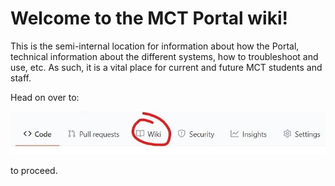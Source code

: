# Welcome to the MCT Portal wiki!

This is the semi-internal location for information about how the Portal, technical information about the different systems, how to troubleshoot and use, etc. As such, it is a vital place for current and future MCT students and staff.

Head on over to:
<p>
 <img src="navbar.jpg">
</p>
to proceed.

